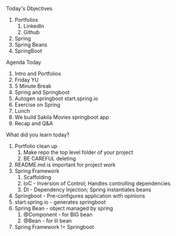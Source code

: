 Today's Objectives

1. Portfolios
   1. LinkedIn
   2. Github
2. Spring
3. Spring Beans
4. SpringBoot

Agenda Today

1. Intro and Portfolios
2. Friday YU
3. 5 Minute Break
4. Spring and Springboot
5. Autogen springboot start.spring.io
6. Exercise on Spring
7. Lunch
8. We build Sakila Movies springboot app
9. Recap and Q&A

What did you learn today?

1. Portfolio clean up
   1. Make repo the top level folder of your project
   2. BE CAREFUL deleting
2. README.md is important for project work
3. Spring Framework
   1. Scaffolding
   2. IoC - Inversion of Control; Handles controlling dependencies
   3. DI - Dependency Injection; Spring instantiates beans
4. Springboot - Pre-configures application with opinions
5. start.spring.io - generates springboot
6. Spring Bean - object managed by spring
   1. @Component - for BIG bean
   2. @Bean - for lil bean
7. Spring Framework != Springboot
